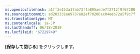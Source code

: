 ```yaml
---
ms.openlocfilehash: a1ff3e153a17ab73ffa895aede7f2712f9f67200
ms.sourcegitcommit: ad203331ee9737e82ef70206ac04eeb72a5f9c7f
ms.translationtype: MT
ms.contentlocale: ja-JP
ms.lasthandoff: 06/18/2019
ms.locfileid: "67229749"
---
```

**[保存して閉じる]** をクリックします。